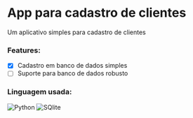 # App para cadastro de clientes

Um aplicativo simples para cadastro de clientes

### Features:

- [x] Cadastro em banco de dados simples  
- [ ] Suporte para banco de dados robusto

### Linguagem usada:

![Python](https://img.shields.io/badge/Python-FFD43B?style=for-the-badge&logo=python&logoColor=blue)
![SQlite](https://img.shields.io/badge/Sqlite-003B57?style=for-the-badge&logo=sqlite&logoColor=white)